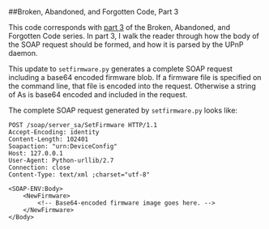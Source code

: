 ##Broken, Abandoned, and Forgotten Code, Part 3

This code corresponds with [part 3](http://shadow-file.blogspot.com/2015/05/abandoned-part-03.html) of the Broken, Abandoned, and Forgotten Code series. In part 3, I walk the reader through how the body of the SOAP request should be formed, and how it is parsed by the UPnP daemon.

This update to `setfirmware.py` generates a complete SOAP request including a base64 encoded firmware blob. If a firmware file is specified on the command line, that file is encoded into the request. Otherwise a string of As is base64 encoded and included in the request.

The complete SOAP request generated by `setfirmware.py` looks like:


    POST /soap/server_sa/SetFirmware HTTP/1.1
    Accept-Encoding: identity
    Content-Length: 102401
    Soapaction: "urn:DeviceConfig"
    Host: 127.0.0.1
    User-Agent: Python-urllib/2.7
    Connection: close
    Content-Type: text/xml ;charset="utf-8"

    <SOAP-ENV:Body>
        <NewFirmware>
            <!-- Base64-encoded firmware image goes here. -->
        </NewFirmware>
    </Body>
